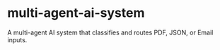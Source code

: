 # multi-agent-ai-system
A multi-agent AI system that classifies and routes PDF, JSON, or Email inputs.

